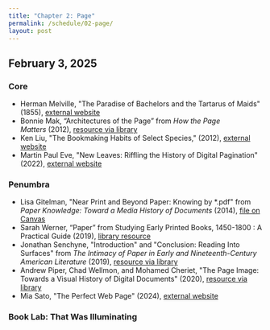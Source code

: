 ```yaml
---
title: "Chapter 2: Page"
permalink: /schedule/02-page/
layout: post
---
```


## February 3, 2025

### Core

+ Herman Melville, "The Paradise of Bachelors and the Tartarus of Maids" (1855), [external website](https://babel.hathitrust.org/cgi/pt?id=uc1.b000541557&view=1up&seq=682)
+ Bonnie Mak, “Architectures of the Page” from _How the Page Matters_ (2012), [resource via library](https://ebookcentral.proquest.com/lib/uiuc/detail.action?docID=4672399)
+ Ken Liu, "The Bookmaking Habits of Select Species," (2012), [external website](https://www.lightspeedmagazine.com/fiction/the-bookmaking-habits-of-select-species/)
+ Martin Paul Eve, "New Leaves: Riffling the History of Digital Pagination" (2022), [external website](https://muse.jhu.edu/article/872063)

### Penumbra

+ Lisa Gitelman, "Near Print and Beyond Paper: Knowing by \*.pdf" from _Paper Knowledge: Toward a Media History of Documents_ (2014), [file on Canvas](https://canvas.illinois.edu/courses/32809/files/folder/Readings?preview=7831903)
+ Sarah Werner, “Paper” from Studying Early Printed Books, 1450-1800 : A Practical Guide (2019), [library resource](http://www.library.illinois.edu.proxy2.library.illinois.edu/proxy/go.php?url=https://search-ebscohost-com.proxy2.library.illinois.edu/login.aspx?direct=true&db=nlebk&AN=1991322&site=eds-live&scope=site&ebv=EK&ppid=Page-__-34)
+ Jonathan Senchyne, "Introduction" and "Conclusion: Reading Into Surfaces" from _The Intimacy of Paper in Early and Nineteenth-Century American Literature_ (2019), [resource via library](https://muse-jhu-edu.proxy2.library.illinois.edu/book/78288)
+ Andrew Piper, Chad Wellmon, and Mohamed Cheriet, "The Page Image: Towards a Visual History of Digital Documents" (2020), [resource via library](https://muse-jhu-edu.proxy2.library.illinois.edu/article/770717)
+ Mia Sato, "The Perfect Web Page" (2024), [external website](https://www.theverge.com/c/23998379/google-search-seo-algorithm-webpage-optimization)

### Book Lab: That Was Illuminating